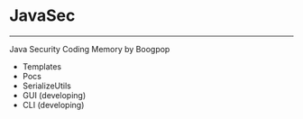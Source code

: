 # JavaSec

--------------
Java Security Coding Memory by Boogpop
- Templates
- Pocs
- SerializeUtils
- GUI (developing)
- CLI (developing)